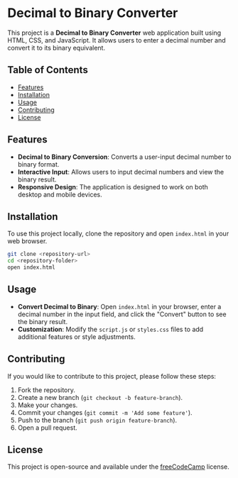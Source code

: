 # Decimal to Binary Converter

This project is a **Decimal to Binary Converter** web application built using HTML, CSS, and JavaScript. It allows users to enter a decimal number and convert it to its binary equivalent.

## Table of Contents

- [Features](#features)
- [Installation](#installation)
- [Usage](#usage)
- [Contributing](#contributing)
- [License](#license)

## Features

- **Decimal to Binary Conversion**: Converts a user-input decimal number to binary format.
- **Interactive Input**: Allows users to input decimal numbers and view the binary result.
- **Responsive Design**: The application is designed to work on both desktop and mobile devices.

## Installation

To use this project locally, clone the repository and open `index.html` in your web browser.

```bash
git clone <repository-url>
cd <repository-folder>
open index.html
```

## Usage

- **Convert Decimal to Binary**: Open `index.html` in your browser, enter a decimal number in the input field, and click the "Convert" button to see the binary result.
- **Customization**: Modify the `script.js` or `styles.css` files to add additional features or style adjustments.

## Contributing

If you would like to contribute to this project, please follow these steps:

1. Fork the repository.
2. Create a new branch (`git checkout -b feature-branch`).
3. Make your changes.
4. Commit your changes (`git commit -m 'Add some feature'`).
5. Push to the branch (`git push origin feature-branch`).
6. Open a pull request.

## License

This project is open-source and available under the [freeCodeCamp](https://www.freecodecamp.org) license.
